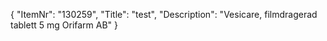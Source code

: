 {
  "ItemNr": "130259",
  "Title": "test",
  "Description": "Vesicare, filmdragerad tablett 5 mg Orifarm AB"
}